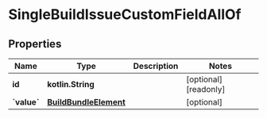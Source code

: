 
# SingleBuildIssueCustomFieldAllOf

## Properties
Name | Type | Description | Notes
------------ | ------------- | ------------- | -------------
**id** | **kotlin.String** |  |  [optional] [readonly]
**&#x60;value&#x60;** | [**BuildBundleElement**](BuildBundleElement.md) |  |  [optional]



